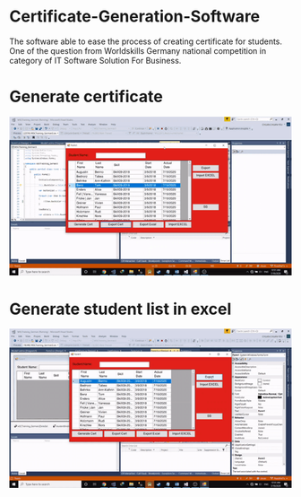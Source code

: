 # Certificate-Generation-Software
The software able to ease the process of creating certificate for students. One of the question from Worldskills Germany national competition in category of IT Software Solution For Business.

# Generate certificate
![](https://github.com/ChuaN15/Certificate-Generation-Software/blob/master/2020-07-19-00-31-33-Trim.gif)

# Generate student list in excel
![](https://github.com/ChuaN15/Certificate-Generation-Software/blob/master/2020-07-19-00-35-47-Trim-2.gif)
